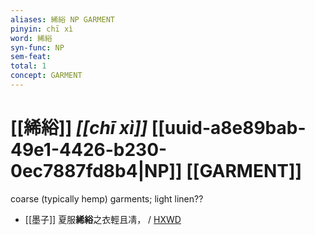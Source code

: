```yaml
---
aliases: 絺綌 NP GARMENT
pinyin: chī xì
word: 絺綌
syn-func: NP
sem-feat: 
total: 1
concept: GARMENT 
---
```

# [[絺綌]] *[[chī xì]]*  [[uuid-a8e89bab-49e1-4426-b230-0ec7887fd8b4|NP]] [[GARMENT]]
coarse (typically hemp) garments; light linen??
 - [[墨子]] 夏服**絺綌**之衣輕且凊，
                     / [HXWD](https://hxwd.org/textview.html?location=CH1a0938_CHANT_006-7a.4)
